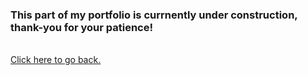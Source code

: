 <h3>This part of my portfolio is currnently under construction, thank-you for your patience!</h3><br />
<a href="https://www.github.com/cybercollin">Click here to go back.</a>
